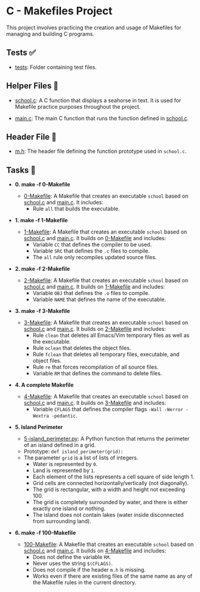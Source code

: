 # C - Makefiles Project

This project involves practicing the creation and usage of Makefiles for managing and building C programs.

## Tests ✅

* [tests](./tests): Folder containing test files.

## Helper Files 🙌

* [school.c](./school.c): A C function that displays a seahorse in text. It is used for Makefile practice purposes throughout the project.

* [main.c](./main.c): The main C function that runs the function defined in [school.c](./school.c).

## Header File 📁

* [m.h](./m.h): The header file defining the function prototype used in `school.c`.

## Tasks 📃

* **0. make -f 0-Makefile**
  * [0-Makefile](./0-Makefile): A Makefile that creates an executable `school` based on [school.c](./school.c) and [main.c](./main.c). It includes:
    * Rule `all` that builds the executable.

* **1. make -f 1-Makefile**
  * [1-Makefile](./1-Makefile): A Makefile that creates an executable `school` based on [school.c](./school.c) and [main.c](./main.c). It builds on [0-Makefile](./0-Makefile) and includes:
    * Variable `CC` that defines the compiler to be used.
    * Variable `SRC` that defines the `.c` files to compile.
    * The `all` rule only recompiles updated source files.

* **2. make -f 2-Makefile**
  * [2-Makefile](./2-Makefile): A Makefile that creates an executable `school` based on [school.c](./school.c) and [main.c](./main.c). It builds on [1-Makefile](./1-Makefile) and includes:
    * Variable `OBJ` that defines the `.o` files to compile.
    * Variable `NAME` that defines the name of the executable.

* **3. make -f 3-Makefile**
  * [3-Makefile](./3-Makefile): A Makefile that creates an executable `school` based on [school.c](./school.c) and [main.c](./main.c). It builds on [2-Makefile](./2-Makefile) and includes:
    * Rule `clean` that deletes all Emacs/Vim temporary files as well as the executable.
    * Rule `oclean` that deletes the object files.
    * Rule `fclean` that deletes all temporary files, executable, and object files.
    * Rule `re` that forces recompilation of all source files.
    * Variable `RM` that defines the command to delete files.

* **4. A complete Makefile**
  * [4-Makefile](./4-Makefile): A Makefile that creates an executable `school` based on [school.c](./school.c) and [main.c](./main.c). It builds on [3-Makefile](./3-Makefile) and includes:
    * Variable `CFLAGS` that defines the compiler flags `-Wall -Werror -Wextra -pedantic`.

* **5. Island Perimeter**
  * [5-island_perimeter.py](./5-island_perimeter.py): A Python function that returns the perimeter of an island defined in a grid.
  * Prototype: `def island_perimeter(grid):`
  * The parameter `grid` is a list of lists of integers.
    * Water is represented by `0`.
    * Land is represented by `1`.
    * Each element of the lists represents a cell square of side length 1.
    * Grid cells are connected horizontally/vertically (not diagonally).
    * The grid is rectangular, with a width and height not exceeding 100.
    * The grid is completely surrounded by water, and there is either exactly one island or nothing.
    * The island does not contain lakes (water inside disconnected from surrounding land).

* **6. make -f 100-Makefile**
  * [100-Makefile](./100-Makefile): A Makefile that creates an executable `school` based on [school.c](./school.c) and [main.c](./main.c). It builds on [4-Makefile](./4-Makefile) and includes:
    * Does not define the variable `RM`.
    * Never uses the string `$(CFLAGS)`.
    * Does not compile if the header `m.h` is missing.
    * Works even if there are existing files of the same name as any of the Makefile rules in the current directory.